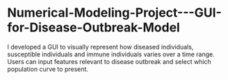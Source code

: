 # Numerical-Modeling-Project---GUI-for-Disease-Outbreak-Model
I developed a GUI to visually represent how diseased individuals, susceptible individuals and immune individuals varies over a time range. Users can input features relevant to disease outbreak and select which population curve to present.  
